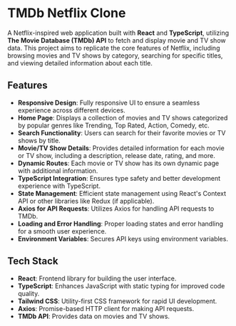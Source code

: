 # TMDb Netflix Clone

A Netflix-inspired web application built with **React** and **TypeScript**, utilizing **The Movie Database (TMDb) API** to fetch and display movie and TV show data. This project aims to replicate the core features of Netflix, including browsing movies and TV shows by category, searching for specific titles, and viewing detailed information about each title.

## Features

- **Responsive Design**: Fully responsive UI to ensure a seamless experience across different devices.
- **Home Page**: Displays a collection of movies and TV shows categorized by popular genres like Trending, Top Rated, Action, Comedy, etc.
- **Search Functionality**: Users can search for their favorite movies or TV shows by title.
- **Movie/TV Show Details**: Provides detailed information for each movie or TV show, including a description, release date, rating, and more.
- **Dynamic Routes**: Each movie or TV show has its own dynamic page with additional information.
- **TypeScript Integration**: Ensures type safety and better development experience with TypeScript.
- **State Management**: Efficient state management using React's Context API or other libraries like Redux (if applicable).
- **Axios for API Requests**: Utilizes Axios for handling API requests to TMDb.
- **Loading and Error Handling**: Proper loading states and error handling for a smooth user experience.
- **Environment Variables**: Secures API keys using environment variables.

## Tech Stack

- **React**: Frontend library for building the user interface.
- **TypeScript**: Enhances JavaScript with static typing for improved code quality.
- **Tailwind CSS**: Utility-first CSS framework for rapid UI development.
- **Axios**: Promise-based HTTP client for making API requests.
- **TMDb API**: Provides data on movies and TV shows.


